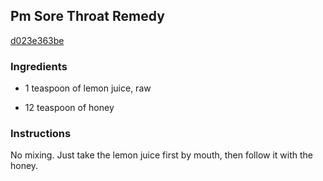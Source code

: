 ## Pm Sore Throat Remedy

[d023e363be](http://www.food.com/recipe/pm-sore-throat-remedy-288466)

### Ingredients

 - 1 teaspoon of lemon juice, raw

 - 12 teaspoon of honey

### Instructions

No mixing. Just take the lemon juice first by mouth, then follow it with the honey.